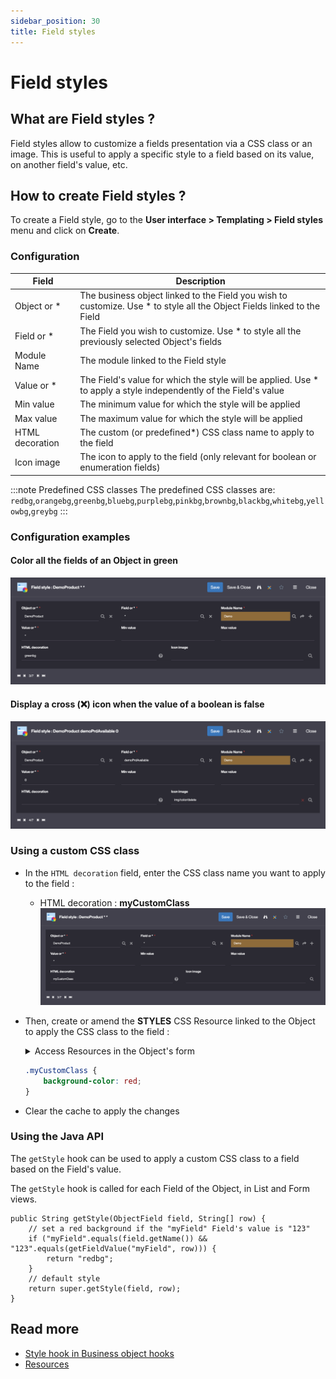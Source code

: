 ```yaml
---
sidebar_position: 30
title: Field styles
---
```


# Field styles

## What are Field styles ?

Field styles allow to customize a fields presentation via a CSS class or an image. This is useful to apply a specific style to a field based on its value, on another field's value, etc.

## How to create Field styles ?

To create a Field style, go to the **User interface > Templating > Field styles** menu and click on **Create**.

### Configuration 

| Field | Description |
| ----- | ----------- |
| Object or * | The business object linked to the Field you wish to customize. Use * to style all the Object Fields linked to the Field |
| Field or * | The Field you wish to customize. Use * to style all the previously selected Object's fields |
| Module Name | The module linked to the Field style | 
| Value or * | The Field's value for which the style will be applied. Use * to apply a style independently of the Field's value |
| Min value | The minimum value for which the style will be applied |
| Max value | The maximum value for which the style will be applied |
| HTML decoration | The custom (or predefined*) CSS class name to apply to the field |
| Icon image | The icon to apply to the field (only relevant for boolean or enumeration fields) |

:::note Predefined CSS classes
The predefined CSS classes are:
`redbg`,`orangebg`,`greenbg`,`bluebg`,`purplebg`,`pinkbg`,`brownbg`,`blackbg`,`whitebg`,`yellowbg`,`greybg`
:::


### Configuration examples

#### Color all the fields of an Object in green

![](img/field-styles/config-example1.png)

#### Display a cross (❌) icon when the value of a boolean is false

![](img/field-styles/config-example2.png)


### Using a custom CSS class

- In the `HTML decoration` field, enter the CSS class name you want to apply to the field :
    - HTML decoration : **myCustomClass**
    ![](img/field-styles/config-example3.png)

- Then, create or amend the **STYLES** CSS Resource linked to the Object to apply the CSS class to the field :
    <details>
    <summary>Access Resources in the Object's form</summary>

    ![](img/field-styles/access-resources.png)
    </details>

    ```css
    .myCustomClass {
        background-color: red;
    }
    ```
- Clear the cache to apply the changes

### Using the Java API 

The `getStyle` hook can be used to apply a custom CSS class to a field based on the Field's value.

The `getStyle` hook is called for each Field of the Object, in List and Form views.

```simplicite-java
public String getStyle(ObjectField field, String[] row) {
    // set a red background if the "myField" Field's value is "123"
    if ("myField".equals(field.getName()) && "123".equals(getFieldValue("myField", row))) {
        return "redbg";
    }
    // default style
    return super.getStyle(field, row);
}
```

## Read more

- [Style hook in Business object hooks](/docs/core/objects/businessobject-code-hooks#style-hook)
- [Resources](/make/userinterface/resources)
